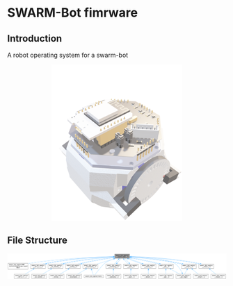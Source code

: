 # SWARM-Bot fimrware

## Introduction

A robot operating system for a swarm-bot

<p align="center">
    <img src="./doc/visuals/robot.png" width=300,>
</p>

## File Structure

<img src="./doc/visuals/swarm_world.svg">